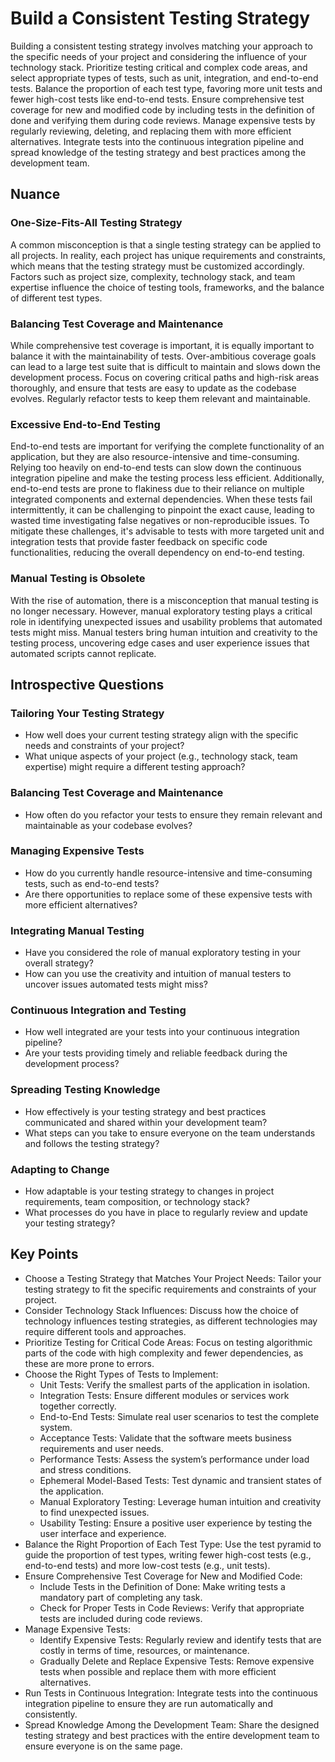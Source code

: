 # Build a Consistent Testing Strategy

Building a consistent testing strategy involves matching your approach to the specific needs of your project and considering the influence of your technology stack.
Prioritize testing critical and complex code areas, and select appropriate types of tests, such as unit, integration, and end-to-end tests.
Balance the proportion of each test type, favoring more unit tests and fewer high-cost tests like end-to-end tests.
Ensure comprehensive test coverage for new and modified code by including tests in the definition of done and verifying them during code reviews.
Manage expensive tests by regularly reviewing, deleting, and replacing them with more efficient alternatives.
Integrate tests into the continuous integration pipeline and spread knowledge of the testing strategy and best practices among the development team.

## Nuance

### One-Size-Fits-All Testing Strategy

A common misconception is that a single testing strategy can be applied to all projects.
In reality, each project has unique requirements and constraints, which means that the testing strategy must be customized accordingly.
Factors such as project size, complexity, technology stack, and team expertise influence the choice of testing tools, frameworks, and the balance of different test types.

### Balancing Test Coverage and Maintenance

While comprehensive test coverage is important, it is equally important to balance it with the maintainability of tests.
Over-ambitious coverage goals can lead to a large test suite that is difficult to maintain and slows down the development process.
Focus on covering critical paths and high-risk areas thoroughly, and ensure that tests are easy to update as the codebase evolves.
Regularly refactor tests to keep them relevant and maintainable.

### Excessive End-to-End Testing

End-to-end tests are important for verifying the complete functionality of an application, but they are also resource-intensive and time-consuming.
Relying too heavily on end-to-end tests can slow down the continuous integration pipeline and make the testing process less efficient.
Additionally, end-to-end tests are prone to flakiness due to their reliance on multiple integrated components and external dependencies.
When these tests fail intermittently, it can be challenging to pinpoint the exact cause, leading to wasted time investigating false negatives or non-reproducible issues.
To mitigate these challenges, it's advisable to tests with more targeted unit and integration tests that provide faster feedback on specific code functionalities, reducing the overall dependency on end-to-end testing.

### Manual Testing is Obsolete

With the rise of automation, there is a misconception that manual testing is no longer necessary. However, manual exploratory testing plays a critical role in identifying unexpected issues and usability problems that automated tests might miss. Manual testers bring human intuition and creativity to the testing process, uncovering edge cases and user experience issues that automated scripts cannot replicate.

## Introspective Questions

### Tailoring Your Testing Strategy

* How well does your current testing strategy align with the specific needs and constraints of your project?
* What unique aspects of your project (e.g., technology stack, team expertise) might require a different testing approach?

### Balancing Test Coverage and Maintenance

* How often do you refactor your tests to ensure they remain relevant and maintainable as your codebase evolves?

### Managing Expensive Tests

* How do you currently handle resource-intensive and time-consuming tests, such as end-to-end tests?
* Are there opportunities to replace some of these expensive tests with more efficient alternatives?

### Integrating Manual Testing

* Have you considered the role of manual exploratory testing in your overall strategy?
* How can you use the creativity and intuition of manual testers to uncover issues automated tests might miss?

### Continuous Integration and Testing

* How well integrated are your tests into your continuous integration pipeline?
* Are your tests providing timely and reliable feedback during the development process?

### Spreading Testing Knowledge

* How effectively is your testing strategy and best practices communicated and shared within your development team?
* What steps can you take to ensure everyone on the team understands and follows the testing strategy?

### Adapting to Change

* How adaptable is your testing strategy to changes in project requirements, team composition, or technology stack?
* What processes do you have in place to regularly review and update your testing strategy?

## Key Points

* Choose a Testing Strategy that Matches Your Project Needs: Tailor your testing strategy to fit the specific requirements and constraints of your project.
* Consider Technology Stack Influences: Discuss how the choice of technology influences testing strategies, as different technologies may require different tools and approaches.
* Prioritize Testing for Critical Code Areas: Focus on testing algorithmic parts of the code with high complexity and fewer dependencies, as these are more prone to errors.
* Choose the Right Types of Tests to Implement:
    * Unit Tests: Verify the smallest parts of the application in isolation.
    * Integration Tests: Ensure different modules or services work together correctly.
    * End-to-End Tests: Simulate real user scenarios to test the complete system.
    * Acceptance Tests: Validate that the software meets business requirements and user needs.
    * Performance Tests: Assess the system’s performance under load and stress conditions.
    * Ephemeral Model-Based Tests: Test dynamic and transient states of the application.
    * Manual Exploratory Testing: Leverage human intuition and creativity to find unexpected issues.
    * Usability Testing: Ensure a positive user experience by testing the user interface and experience.
* Balance the Right Proportion of Each Test Type: Use the test pyramid to guide the proportion of test types, writing fewer high-cost tests (e.g., end-to-end tests) and more low-cost tests (e.g., unit tests).
* Ensure Comprehensive Test Coverage for New and Modified Code:
    * Include Tests in the Definition of Done: Make writing tests a mandatory part of completing any task.
    * Check for Proper Tests in Code Reviews: Verify that appropriate tests are included during code reviews.
* Manage Expensive Tests:
    * Identify Expensive Tests: Regularly review and identify tests that are costly in terms of time, resources, or maintenance.
    * Gradually Delete and Replace Expensive Tests: Remove expensive tests when possible and replace them with more efficient alternatives.
* Run Tests in Continuous Integration: Integrate tests into the continuous integration pipeline to ensure they are run automatically and consistently.
* Spread Knowledge Among the Development Team: Share the designed testing strategy and best practices with the entire development team to ensure everyone is on the same page.